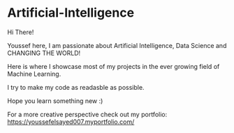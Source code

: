 # Artificial-Intelligence
Hi There!

Youssef here, I am passionate about Artificial Intelligence, Data Science and CHANGING THE WORLD!

Here is where I showcase most of my projects in the ever growing field of Machine Learning.

I try to make my code as readasble as possible.

Hope you learn something new :) 

For a more creative perspective check out my portfolio: https://youssefelsayed007.myportfolio.com/ 

